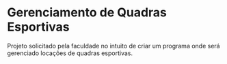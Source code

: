 # Gerenciamento de Quadras Esportivas
Projeto solicitado pela faculdade no intuito de criar um programa onde será gerenciado locações de quadras esportivas.
